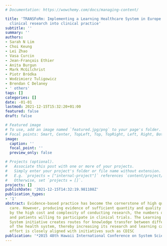 ```yaml
---
# Documentation: https://wowchemy.com/docs/managing-content/

title: 'TRANSFoRm: Implementing a Learning Healthcare System in Europe through embedding
  clinical research into clinical practice'
subtitle: ''
summary: ''
authors:
- Sarah N Lim
- Choi Keung
- Lei Zhao
- Vasa Curcin
- Jean-François Ethier
- Anita Burgun
- Mark McGilchrist
- Piotr Bródka
- Wodzimierz Tuligowicz
- Brendan C Delaney
- ' others'
tags: []
categories: []
date: -01-01
lastmod: 2021-12-15T15:32:20+01:00
featured: false
draft: false

# Featured image
# To use, add an image named `featured.jpg/png` to your page's folder.
# Focal points: Smart, Center, TopLeft, Top, TopRight, Left, Right, BottomLeft, Bottom, BottomRight.
image:
  caption: ''
  focal_point: ''
  preview_only: false

# Projects (optional).
#   Associate this post with one or more of your projects.
#   Simply enter your project's folder or file name without extension.
#   E.g. `projects = ["internal-project"]` references `content/project/deep-learning/index.md`.
#   Otherwise, set `projects = []`.
projects: []
publishDate: '2021-12-15T14:32:19.981108Z'
publication_types:
- '1'
abstract: Evidence-based practice has become the cornerstone of high quality clinical
  care. However, producing evidence of sufficient quantity and quality is hampered
  by the high cost and complexity of conducting research, the numbers of clinicians
  and patients willing to participate in clinical trials. The Learning Healthcare
  System initiative creates routes for knowledge transfer between different parts
  of the health system, thereby increasing its research and learning capacity. This
  effort is closely aligned with initiatives such as CDISC
publication: '*2015 48th Hawaii International Conference on System Sciences*'
---
```

